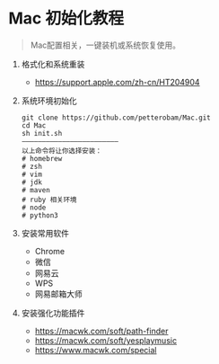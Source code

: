 # Mac 初始化教程

> Mac配置相关，一键装机或系统恢复使用。

1. 格式化和系统重装
    - https://support.apple.com/zh-cn/HT204904

2. 系统环境初始化
    ```
    git clone https://github.com/petterobam/Mac.git
    cd Mac
    sh init.sh
    ————————————————————————
    以上命令将让你选择安装：
    # homebrew
    # zsh
    # vim
    # jdk
    # maven
    # ruby 相关环境
    # node 
    # python3
    ```
3. 安装常用软件
    - Chrome
    - 微信
    - 网易云
    - WPS
    - 网易邮箱大师
4. 安装强化功能插件
    - https://macwk.com/soft/path-finder
    - https://macwk.com/soft/yesplaymusic
    - https://www.macwk.com/special
